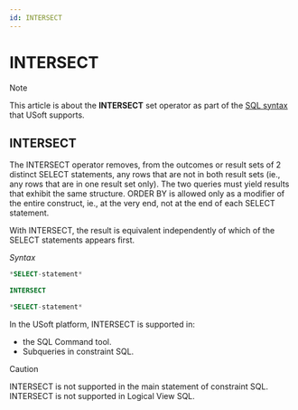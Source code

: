```yaml
---
id: INTERSECT
---
```


# INTERSECT



> [!NOTE]
> This article is about the **INTERSECT** set operator as part of the [SQL syntax](/docs/Modeller%20and%20Rules%20Engine/SQL%20syntax) that USoft supports.

## **INTERSECT**

The INTERSECT operator removes, from the outcomes or result sets of 2 distinct SELECT statements, any rows that are not in both result sets (ie., any rows that are in one result set only). The two queries must yield results that exhibit the same structure. ORDER BY is allowed only as a modifier of the entire construct, ie., at the very end, not at the end of each SELECT statement.

With INTERSECT, the result is equivalent independently of which of the SELECT statements appears first.

*Syntax*

```sql
*SELECT-statement*

INTERSECT

*SELECT-statement*
```

In the USoft platform, INTERSECT is supported in:

- the SQL Command tool.
- Subqueries in constraint SQL.

> [!CAUTION]
> INTERSECT is not supported in the main statement of constraint SQL.
> INTERSECT is not supported in Logical View SQL.